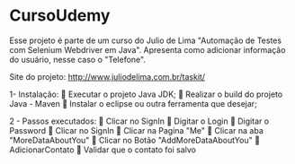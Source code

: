# CursoUdemy
Esse projeto é parte de um curso do Julio de Lima "Automação de Testes com Selenium Webdriver em Java".
Apresenta como adicionar informação do usuário, nesse caso o "Telefone". 

Site do projeto: http://www.juliodelima.com.br/taskit/

 1- Instalação:
    	Executar o projeto Java JDK;
    	Realizar o build do projeto Java - Maven 
    	Instalar o eclipse ou outra ferramenta que desejar; 

2 - Passos executados:
    	Clicar no SignIn
    	Digitar o Login
    	Digitar o Password
    	Clicar no SignIn
    	Clicar na Pagina "Me"
    	Clicar na aba "MoreDataAboutYou"
    	Clicar no Botão "AddMoreDataAboutYou"
    	AdicionarContato
    	 Validar que o contato foi salvo
